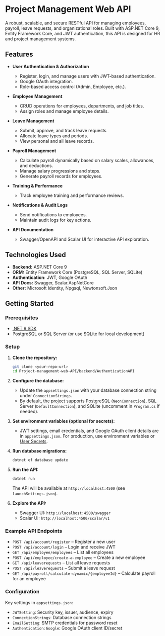 # Project Management Web API

A robust, scalable, and secure RESTful API for managing employees, payroll, leave requests, and organizational roles. Built with ASP.NET Core 9, Entity Framework Core, and JWT authentication, this API is designed for HR and project management systems.

## Features

- **User Authentication & Authorization**
  - Register, login, and manage users with JWT-based authentication.
  - Google OAuth integration.
  - Role-based access control (Admin, Employee, etc.).

- **Employee Management**
  - CRUD operations for employees, departments, and job titles.
  - Assign roles and manage employee details.

- **Leave Management**
  - Submit, approve, and track leave requests.
  - Allocate leave types and periods.
  - View personal and all leave records.

- **Payroll Management**
  - Calculate payroll dynamically based on salary scales, allowances, and deductions.
  - Manage salary progressions and steps.
  - Generate payroll records for employees.

- **Training & Performance**
  - Track employee training and performance reviews.

- **Notifications & Audit Logs**
  - Send notifications to employees.
  - Maintain audit logs for key actions.

- **API Documentation**
  - Swagger/OpenAPI and Scalar UI for interactive API exploration.

## Technologies Used

- **Backend:** ASP.NET Core 9
- **ORM:** Entity Framework Core (PostgreSQL, SQL Server, SQLite)
- **Authentication:** JWT, Google OAuth
- **API Docs:** Swagger, Scalar.AspNetCore
- **Other:** Microsoft Identity, Npgsql, Newtonsoft.Json

## Getting Started

### Prerequisites

- [.NET 9 SDK](https://dotnet.microsoft.com/download)
- PostgreSQL or SQL Server (or use SQLite for local development)

### Setup

1. **Clone the repository:**
   ```bash
   git clone <your-repo-url>
   cd Project-management-web-API/backend/AuthenticationAPI
   ```

2. **Configure the database:**
   - Update the `appsettings.json` with your database connection string under `ConnectionStrings`.
   - By default, the project supports PostgreSQL (`NeonConnection`), SQL Server (`DefaultConnection`), and SQLite (uncomment in `Program.cs` if needed).

3. **Set environment variables (optional for secrets):**
   - JWT settings, email credentials, and Google OAuth client details are in `appsettings.json`. For production, use environment variables or [User Secrets](https://learn.microsoft.com/en-us/aspnet/core/security/app-secrets).

4. **Run database migrations:**
   ```bash
   dotnet ef database update
   ```

5. **Run the API:**
   ```bash
   dotnet run
   ```
   The API will be available at `http://localhost:4500` (see `launchSettings.json`).

6. **Explore the API:**
   - Swagger UI: `http://localhost:4500/swagger`
   - Scalar UI: `http://localhost:4500/scalar/v1`

### Example API Endpoints

- `POST /api/account/register` – Register a new user
- `POST /api/account/login` – Login and receive JWT
- `GET /api/employee/employees` – List all employees
- `POST /api/employee/create-a-employee` – Create a new employee
- `GET /api/leaverequests` – List all leave requests
- `POST /api/leaverequests` – Submit a leave request
- `GET /api/payroll/calculate-dynamic/{employeeId}` – Calculate payroll for an employee

### Configuration

Key settings in `appsettings.json`:
- `JWTSetting`: Security key, issuer, audience, expiry
- `ConnectionStrings`: Database connection strings
- `EmailSetting`: SMTP credentials for password reset
- `Authentication:Google`: Google OAuth client ID/secret




